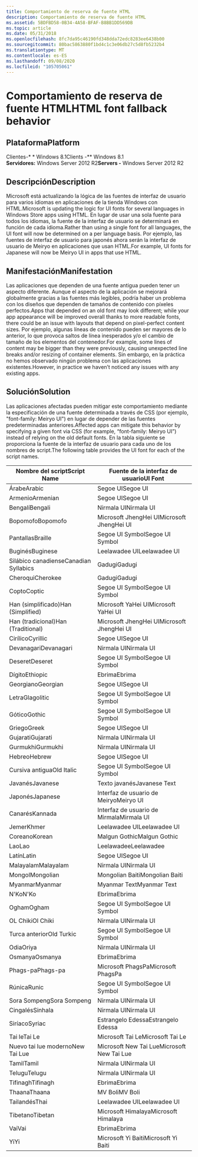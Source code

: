 ```yaml
---
title: Comportamiento de reserva de fuente HTML
description: Comportamiento de reserva de fuente HTML
ms.assetid: 5BDFBD58-0B34-4A58-BFAF-B8BB1DD569DB
ms.topic: article
ms.date: 05/31/2018
ms.openlocfilehash: 8fc7da95c46190fd348dda72edc8283ee6438b00
ms.sourcegitcommit: 80bac5863880f1bd4c1c3e06db27c5d8fb5232b4
ms.translationtype: MT
ms.contentlocale: es-ES
ms.lasthandoff: 09/08/2020
ms.locfileid: "105705061"
---
```

# <a name="html-font-fallback-behavior"></a><span data-ttu-id="f32e3-103">Comportamiento de reserva de fuente HTML</span><span class="sxs-lookup"><span data-stu-id="f32e3-103">HTML font fallback behavior</span></span>

## <a name="platform"></a><span data-ttu-id="f32e3-104">Plataforma</span><span class="sxs-lookup"><span data-stu-id="f32e3-104">Platform</span></span>

<span data-ttu-id="f32e3-105">Clientes-\* \* Windows 8.1</span><span class="sxs-lookup"><span data-stu-id="f32e3-105">Clients -\*\* Windows 8.1</span></span>  
<span data-ttu-id="f32e3-106">**Servidores:** Windows Server 2012 R2</span><span class="sxs-lookup"><span data-stu-id="f32e3-106">**Servers -** Windows Server 2012 R2</span></span>  


## <a name="description"></a><span data-ttu-id="f32e3-107">Descripción</span><span class="sxs-lookup"><span data-stu-id="f32e3-107">Description</span></span>

<span data-ttu-id="f32e3-108">Microsoft está actualizando la lógica de las fuentes de interfaz de usuario para varios idiomas en aplicaciones de la tienda Windows con HTML.</span><span class="sxs-lookup"><span data-stu-id="f32e3-108">Microsoft is updating the logic for UI fonts for several languages in Windows Store apps using HTML.</span></span> <span data-ttu-id="f32e3-109">En lugar de usar una sola fuente para todos los idiomas, la fuente de la interfaz de usuario se determinará en función de cada idioma.</span><span class="sxs-lookup"><span data-stu-id="f32e3-109">Rather than using a single font for all languages, the UI font will now be determined on a per language basis.</span></span> <span data-ttu-id="f32e3-110">Por ejemplo, las fuentes de interfaz de usuario para japonés ahora serán la interfaz de usuario de Meiryo en aplicaciones que usan HTML.</span><span class="sxs-lookup"><span data-stu-id="f32e3-110">For example, UI fonts for Japanese will now be Meiryo UI in apps that use HTML.</span></span>

## <a name="manifestation"></a><span data-ttu-id="f32e3-111">Manifestación</span><span class="sxs-lookup"><span data-stu-id="f32e3-111">Manifestation</span></span>

<span data-ttu-id="f32e3-112">Las aplicaciones que dependen de una fuente antigua pueden tener un aspecto diferente. Aunque el aspecto de la aplicación se mejorará globalmente gracias a las fuentes más legibles, podría haber un problema con los diseños que dependen de tamaños de contenido con píxeles perfectos.</span><span class="sxs-lookup"><span data-stu-id="f32e3-112">Apps that depended on an old font may look different; while your app appearance will be improved overall thanks to more readable fonts, there could be an issue with layouts that depend on pixel-perfect content sizes.</span></span> <span data-ttu-id="f32e3-113">Por ejemplo, algunas líneas de contenido pueden ser mayores de lo anterior, lo que provoca saltos de línea inesperados y/o el cambio de tamaño de los elementos del contenedor.</span><span class="sxs-lookup"><span data-stu-id="f32e3-113">For example, some lines of content may be bigger than they were previously, causing unexpected line breaks and/or resizing of container elements.</span></span> <span data-ttu-id="f32e3-114">Sin embargo, en la práctica no hemos observado ningún problema con las aplicaciones existentes.</span><span class="sxs-lookup"><span data-stu-id="f32e3-114">However, in practice we haven’t noticed any issues with any existing apps.</span></span>

## <a name="solution"></a><span data-ttu-id="f32e3-115">Solución</span><span class="sxs-lookup"><span data-stu-id="f32e3-115">Solution</span></span>

<span data-ttu-id="f32e3-116">Las aplicaciones afectadas pueden mitigar este comportamiento mediante la especificación de una fuente determinada a través de CSS (por ejemplo, "font-family: Meiryo UI") en lugar de depender de las fuentes predeterminadas anteriores.</span><span class="sxs-lookup"><span data-stu-id="f32e3-116">Affected apps can mitigate this behavior by specifying a given font via CSS (for example, “font-family: Meiryo UI”) instead of relying on the old default fonts.</span></span> <span data-ttu-id="f32e3-117">En la tabla siguiente se proporciona la fuente de la interfaz de usuario para cada uno de los nombres de script.</span><span class="sxs-lookup"><span data-stu-id="f32e3-117">The following table provides the UI font for each of the script names.</span></span>



| <span data-ttu-id="f32e3-118">Nombre del script</span><span class="sxs-lookup"><span data-stu-id="f32e3-118">Script Name</span></span>        | <span data-ttu-id="f32e3-119">Fuente de la interfaz de usuario</span><span class="sxs-lookup"><span data-stu-id="f32e3-119">UI Font</span></span>               |
|--------------------|-----------------------|
| <span data-ttu-id="f32e3-120">Árabe</span><span class="sxs-lookup"><span data-stu-id="f32e3-120">Arabic</span></span>             | <span data-ttu-id="f32e3-121">Segoe UI</span><span class="sxs-lookup"><span data-stu-id="f32e3-121">Segoe UI</span></span>              |
| <span data-ttu-id="f32e3-122">Armenio</span><span class="sxs-lookup"><span data-stu-id="f32e3-122">Armenian</span></span>           | <span data-ttu-id="f32e3-123">Segoe UI</span><span class="sxs-lookup"><span data-stu-id="f32e3-123">Segoe UI</span></span>              |
| <span data-ttu-id="f32e3-124">Bengalí</span><span class="sxs-lookup"><span data-stu-id="f32e3-124">Bengali</span></span>            | <span data-ttu-id="f32e3-125">Nirmala UI</span><span class="sxs-lookup"><span data-stu-id="f32e3-125">Nirmala UI</span></span>            |
| <span data-ttu-id="f32e3-126">Bopomofo</span><span class="sxs-lookup"><span data-stu-id="f32e3-126">Bopomofo</span></span>           | <span data-ttu-id="f32e3-127">Microsoft JhengHei UI</span><span class="sxs-lookup"><span data-stu-id="f32e3-127">Microsoft JhengHei UI</span></span> |
| <span data-ttu-id="f32e3-128">Pantallas</span><span class="sxs-lookup"><span data-stu-id="f32e3-128">Braille</span></span>            | <span data-ttu-id="f32e3-129">Segoe UI Symbol</span><span class="sxs-lookup"><span data-stu-id="f32e3-129">Segoe UI Symbol</span></span>       |
| <span data-ttu-id="f32e3-130">Buginés</span><span class="sxs-lookup"><span data-stu-id="f32e3-130">Buginese</span></span>           | <span data-ttu-id="f32e3-131">Leelawadee UI</span><span class="sxs-lookup"><span data-stu-id="f32e3-131">Leelawadee UI</span></span>         |
| <span data-ttu-id="f32e3-132">Silábico canadiense</span><span class="sxs-lookup"><span data-stu-id="f32e3-132">Canadian Syllabics</span></span> | <span data-ttu-id="f32e3-133">Gadugi</span><span class="sxs-lookup"><span data-stu-id="f32e3-133">Gadugi</span></span>                |
| <span data-ttu-id="f32e3-134">Cheroqui</span><span class="sxs-lookup"><span data-stu-id="f32e3-134">Cherokee</span></span>           | <span data-ttu-id="f32e3-135">Gadugi</span><span class="sxs-lookup"><span data-stu-id="f32e3-135">Gadugi</span></span>                |
| <span data-ttu-id="f32e3-136">Copto</span><span class="sxs-lookup"><span data-stu-id="f32e3-136">Coptic</span></span>             | <span data-ttu-id="f32e3-137">Segoe UI Symbol</span><span class="sxs-lookup"><span data-stu-id="f32e3-137">Segoe UI Symbol</span></span>       |
| <span data-ttu-id="f32e3-138">Han (simplificado)</span><span class="sxs-lookup"><span data-stu-id="f32e3-138">Han (Simplified)</span></span>   | <span data-ttu-id="f32e3-139">Microsoft YaHei UI</span><span class="sxs-lookup"><span data-stu-id="f32e3-139">Microsoft YaHei UI</span></span>    |
| <span data-ttu-id="f32e3-140">Han (tradicional)</span><span class="sxs-lookup"><span data-stu-id="f32e3-140">Han (Traditional)</span></span>  | <span data-ttu-id="f32e3-141">Microsoft JhengHei UI</span><span class="sxs-lookup"><span data-stu-id="f32e3-141">Microsoft JhengHei UI</span></span> |
| <span data-ttu-id="f32e3-142">Cirílico</span><span class="sxs-lookup"><span data-stu-id="f32e3-142">Cyrillic</span></span>           | <span data-ttu-id="f32e3-143">Segoe UI</span><span class="sxs-lookup"><span data-stu-id="f32e3-143">Segoe UI</span></span>              |
| <span data-ttu-id="f32e3-144">Devanagari</span><span class="sxs-lookup"><span data-stu-id="f32e3-144">Devanagari</span></span>         | <span data-ttu-id="f32e3-145">Nirmala UI</span><span class="sxs-lookup"><span data-stu-id="f32e3-145">Nirmala UI</span></span>            |
| <span data-ttu-id="f32e3-146">Deseret</span><span class="sxs-lookup"><span data-stu-id="f32e3-146">Deseret</span></span>            | <span data-ttu-id="f32e3-147">Segoe UI Symbol</span><span class="sxs-lookup"><span data-stu-id="f32e3-147">Segoe UI Symbol</span></span>       |
| <span data-ttu-id="f32e3-148">Dígito</span><span class="sxs-lookup"><span data-stu-id="f32e3-148">Ethiopic</span></span>           | <span data-ttu-id="f32e3-149">Ebrima</span><span class="sxs-lookup"><span data-stu-id="f32e3-149">Ebrima</span></span>                |
| <span data-ttu-id="f32e3-150">Georgiano</span><span class="sxs-lookup"><span data-stu-id="f32e3-150">Georgian</span></span>           | <span data-ttu-id="f32e3-151">Segoe UI</span><span class="sxs-lookup"><span data-stu-id="f32e3-151">Segoe UI</span></span>              |
| <span data-ttu-id="f32e3-152">Letra</span><span class="sxs-lookup"><span data-stu-id="f32e3-152">Glagolitic</span></span>         | <span data-ttu-id="f32e3-153">Segoe UI Symbol</span><span class="sxs-lookup"><span data-stu-id="f32e3-153">Segoe UI Symbol</span></span>       |
| <span data-ttu-id="f32e3-154">Gótico</span><span class="sxs-lookup"><span data-stu-id="f32e3-154">Gothic</span></span>             | <span data-ttu-id="f32e3-155">Segoe UI Symbol</span><span class="sxs-lookup"><span data-stu-id="f32e3-155">Segoe UI Symbol</span></span>       |
| <span data-ttu-id="f32e3-156">Griego</span><span class="sxs-lookup"><span data-stu-id="f32e3-156">Greek</span></span>              | <span data-ttu-id="f32e3-157">Segoe UI</span><span class="sxs-lookup"><span data-stu-id="f32e3-157">Segoe UI</span></span>              |
| <span data-ttu-id="f32e3-158">Gujarati</span><span class="sxs-lookup"><span data-stu-id="f32e3-158">Gujarati</span></span>           | <span data-ttu-id="f32e3-159">Nirmala UI</span><span class="sxs-lookup"><span data-stu-id="f32e3-159">Nirmala UI</span></span>            |
| <span data-ttu-id="f32e3-160">Gurmukhi</span><span class="sxs-lookup"><span data-stu-id="f32e3-160">Gurmukhi</span></span>           | <span data-ttu-id="f32e3-161">Nirmala UI</span><span class="sxs-lookup"><span data-stu-id="f32e3-161">Nirmala UI</span></span>            |
| <span data-ttu-id="f32e3-162">Hebreo</span><span class="sxs-lookup"><span data-stu-id="f32e3-162">Hebrew</span></span>             | <span data-ttu-id="f32e3-163">Segoe UI</span><span class="sxs-lookup"><span data-stu-id="f32e3-163">Segoe UI</span></span>              |
| <span data-ttu-id="f32e3-164">Cursiva antigua</span><span class="sxs-lookup"><span data-stu-id="f32e3-164">Old Italic</span></span>         | <span data-ttu-id="f32e3-165">Segoe UI Symbol</span><span class="sxs-lookup"><span data-stu-id="f32e3-165">Segoe UI Symbol</span></span>       |
| <span data-ttu-id="f32e3-166">Javanés</span><span class="sxs-lookup"><span data-stu-id="f32e3-166">Javanese</span></span>           | <span data-ttu-id="f32e3-167">Texto javanés</span><span class="sxs-lookup"><span data-stu-id="f32e3-167">Javanese Text</span></span>         |
| <span data-ttu-id="f32e3-168">Japonés</span><span class="sxs-lookup"><span data-stu-id="f32e3-168">Japanese</span></span>           | <span data-ttu-id="f32e3-169">Interfaz de usuario de Meiryo</span><span class="sxs-lookup"><span data-stu-id="f32e3-169">Meiryo UI</span></span>             |
| <span data-ttu-id="f32e3-170">Canarés</span><span class="sxs-lookup"><span data-stu-id="f32e3-170">Kannada</span></span>            | <span data-ttu-id="f32e3-171">Interfaz de usuario de Mirmala</span><span class="sxs-lookup"><span data-stu-id="f32e3-171">Mirmala UI</span></span>            |
| <span data-ttu-id="f32e3-172">Jemer</span><span class="sxs-lookup"><span data-stu-id="f32e3-172">Khmer</span></span>              | <span data-ttu-id="f32e3-173">Leelawadee UI</span><span class="sxs-lookup"><span data-stu-id="f32e3-173">Leelawadee UI</span></span>         |
| <span data-ttu-id="f32e3-174">Coreano</span><span class="sxs-lookup"><span data-stu-id="f32e3-174">Korean</span></span>             | <span data-ttu-id="f32e3-175">Malgun Gothic</span><span class="sxs-lookup"><span data-stu-id="f32e3-175">Malgun Gothic</span></span>         |
| <span data-ttu-id="f32e3-176">Lao</span><span class="sxs-lookup"><span data-stu-id="f32e3-176">Lao</span></span>                | <span data-ttu-id="f32e3-177">Leelawadee</span><span class="sxs-lookup"><span data-stu-id="f32e3-177">Leelawadee</span></span>            |
| <span data-ttu-id="f32e3-178">Latín</span><span class="sxs-lookup"><span data-stu-id="f32e3-178">Latin</span></span>              | <span data-ttu-id="f32e3-179">Segoe UI</span><span class="sxs-lookup"><span data-stu-id="f32e3-179">Segoe UI</span></span>              |
| <span data-ttu-id="f32e3-180">Malayalam</span><span class="sxs-lookup"><span data-stu-id="f32e3-180">Malayalam</span></span>          | <span data-ttu-id="f32e3-181">Nirmala UI</span><span class="sxs-lookup"><span data-stu-id="f32e3-181">Nirmala UI</span></span>            |
| <span data-ttu-id="f32e3-182">Mongol</span><span class="sxs-lookup"><span data-stu-id="f32e3-182">Mongolian</span></span>          | <span data-ttu-id="f32e3-183">Mongolian Baiti</span><span class="sxs-lookup"><span data-stu-id="f32e3-183">Mongolian Baiti</span></span>       |
| <span data-ttu-id="f32e3-184">Myanmar</span><span class="sxs-lookup"><span data-stu-id="f32e3-184">Myanmar</span></span>            | <span data-ttu-id="f32e3-185">Myanmar Text</span><span class="sxs-lookup"><span data-stu-id="f32e3-185">Myanmar Text</span></span>          |
| <span data-ttu-id="f32e3-186">N'Ko</span><span class="sxs-lookup"><span data-stu-id="f32e3-186">N'Ko</span></span>               | <span data-ttu-id="f32e3-187">Ebrima</span><span class="sxs-lookup"><span data-stu-id="f32e3-187">Ebrima</span></span>                |
| <span data-ttu-id="f32e3-188">Ogham</span><span class="sxs-lookup"><span data-stu-id="f32e3-188">Ogham</span></span>              | <span data-ttu-id="f32e3-189">Segoe UI Symbol</span><span class="sxs-lookup"><span data-stu-id="f32e3-189">Segoe UI Symbol</span></span>       |
| <span data-ttu-id="f32e3-190">OL Chiki</span><span class="sxs-lookup"><span data-stu-id="f32e3-190">Ol Chiki</span></span>           | <span data-ttu-id="f32e3-191">Nirmala UI</span><span class="sxs-lookup"><span data-stu-id="f32e3-191">Nirmala UI</span></span>            |
| <span data-ttu-id="f32e3-192">Turca anterior</span><span class="sxs-lookup"><span data-stu-id="f32e3-192">Old Turkic</span></span>         | <span data-ttu-id="f32e3-193">Segoe UI Symbol</span><span class="sxs-lookup"><span data-stu-id="f32e3-193">Segoe UI Symbol</span></span>       |
| <span data-ttu-id="f32e3-194">Odia</span><span class="sxs-lookup"><span data-stu-id="f32e3-194">Oriya</span></span>              | <span data-ttu-id="f32e3-195">Nirmala UI</span><span class="sxs-lookup"><span data-stu-id="f32e3-195">Nirmala UI</span></span>            |
| <span data-ttu-id="f32e3-196">Osmanya</span><span class="sxs-lookup"><span data-stu-id="f32e3-196">Osmanya</span></span>            | <span data-ttu-id="f32e3-197">Ebrima</span><span class="sxs-lookup"><span data-stu-id="f32e3-197">Ebrima</span></span>                |
| <span data-ttu-id="f32e3-198">Phags-pa</span><span class="sxs-lookup"><span data-stu-id="f32e3-198">Phags-pa</span></span>           | <span data-ttu-id="f32e3-199">Microsoft PhagsPa</span><span class="sxs-lookup"><span data-stu-id="f32e3-199">Microsoft PhagsPa</span></span>     |
| <span data-ttu-id="f32e3-200">Rúnica</span><span class="sxs-lookup"><span data-stu-id="f32e3-200">Runic</span></span>              | <span data-ttu-id="f32e3-201">Segoe UI Symbol</span><span class="sxs-lookup"><span data-stu-id="f32e3-201">Segoe UI Symbol</span></span>       |
| <span data-ttu-id="f32e3-202">Sora Sompeng</span><span class="sxs-lookup"><span data-stu-id="f32e3-202">Sora Sompeng</span></span>       | <span data-ttu-id="f32e3-203">Nirmala UI</span><span class="sxs-lookup"><span data-stu-id="f32e3-203">Nirmala UI</span></span>            |
| <span data-ttu-id="f32e3-204">Cingalés</span><span class="sxs-lookup"><span data-stu-id="f32e3-204">Sinhala</span></span>            | <span data-ttu-id="f32e3-205">Nirmala UI</span><span class="sxs-lookup"><span data-stu-id="f32e3-205">Nirmala UI</span></span>            |
| <span data-ttu-id="f32e3-206">Siríaco</span><span class="sxs-lookup"><span data-stu-id="f32e3-206">Syriac</span></span>             | <span data-ttu-id="f32e3-207">Estrangelo Edessa</span><span class="sxs-lookup"><span data-stu-id="f32e3-207">Estrangelo Edessa</span></span>     |
| <span data-ttu-id="f32e3-208">Tai le</span><span class="sxs-lookup"><span data-stu-id="f32e3-208">Tai Le</span></span>             | <span data-ttu-id="f32e3-209">Microsoft Tai Le</span><span class="sxs-lookup"><span data-stu-id="f32e3-209">Microsoft Tai Le</span></span>      |
| <span data-ttu-id="f32e3-210">Nuevo tai lue moderno</span><span class="sxs-lookup"><span data-stu-id="f32e3-210">New Tai Lue</span></span>        | <span data-ttu-id="f32e3-211">Microsoft New Tai Lue</span><span class="sxs-lookup"><span data-stu-id="f32e3-211">Microsoft New Tai Lue</span></span> |
| <span data-ttu-id="f32e3-212">Tamil</span><span class="sxs-lookup"><span data-stu-id="f32e3-212">Tamil</span></span>              | <span data-ttu-id="f32e3-213">Nirmala UI</span><span class="sxs-lookup"><span data-stu-id="f32e3-213">Nirmala UI</span></span>            |
| <span data-ttu-id="f32e3-214">Telugu</span><span class="sxs-lookup"><span data-stu-id="f32e3-214">Telugu</span></span>             | <span data-ttu-id="f32e3-215">Nirmala UI</span><span class="sxs-lookup"><span data-stu-id="f32e3-215">Nirmala UI</span></span>            |
| <span data-ttu-id="f32e3-216">Tifinagh</span><span class="sxs-lookup"><span data-stu-id="f32e3-216">Tifinagh</span></span>           | <span data-ttu-id="f32e3-217">Ebrima</span><span class="sxs-lookup"><span data-stu-id="f32e3-217">Ebrima</span></span>                |
| <span data-ttu-id="f32e3-218">Thaana</span><span class="sxs-lookup"><span data-stu-id="f32e3-218">Thaana</span></span>             | <span data-ttu-id="f32e3-219">MV Boli</span><span class="sxs-lookup"><span data-stu-id="f32e3-219">MV Boli</span></span>               |
| <span data-ttu-id="f32e3-220">Tailandés</span><span class="sxs-lookup"><span data-stu-id="f32e3-220">Thai</span></span>               | <span data-ttu-id="f32e3-221">Leelawadee UI</span><span class="sxs-lookup"><span data-stu-id="f32e3-221">Leelawadee UI</span></span>         |
| <span data-ttu-id="f32e3-222">Tibetano</span><span class="sxs-lookup"><span data-stu-id="f32e3-222">Tibetan</span></span>            | <span data-ttu-id="f32e3-223">Microsoft Himalaya</span><span class="sxs-lookup"><span data-stu-id="f32e3-223">Microsoft Himalaya</span></span>    |
| <span data-ttu-id="f32e3-224">Vai</span><span class="sxs-lookup"><span data-stu-id="f32e3-224">Vai</span></span>                | <span data-ttu-id="f32e3-225">Ebrima</span><span class="sxs-lookup"><span data-stu-id="f32e3-225">Ebrima</span></span>                |
| <span data-ttu-id="f32e3-226">Yi</span><span class="sxs-lookup"><span data-stu-id="f32e3-226">Yi</span></span>                 | <span data-ttu-id="f32e3-227">Microsoft Yi Baiti</span><span class="sxs-lookup"><span data-stu-id="f32e3-227">Microsoft Yi Baiti</span></span>    |



 

 

 




